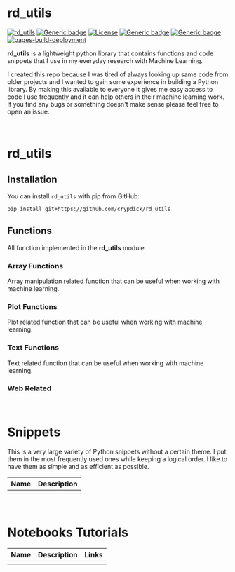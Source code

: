 # rd_utils

[![rd_utils](https://circleci.com/gh/crypdick/rd_utils.svg?style=shield)](https://app.circleci.com/pipelines/github/crypdick/rd_utils)
[![Generic badge](https://img.shields.io/badge/Working-Progress-red.svg)]()
[![License](https://img.shields.io/badge/License-Apache%202.0-blue.svg)](https://opensource.org/licenses/Apache-2.0)
[![Generic badge](https://img.shields.io/badge/Updated-July_2021-yellow.svg)]()
[![Generic badge](https://img.shields.io/badge/Website-Online-green.svg)](https://crypdick.github.io/rd_utils/)
[![pages-build-deployment](https://github.com/crypdick/rd_utils/actions/workflows/pages/pages-build-deployment/badge.svg)](https://github.com/crypdick/rd_utils/actions/workflows/pages/pages-build-deployment)





**rd_utils** is a lightweight python library that contains functions and code snippets that 
I use in my everyday research with Machine Learning.

I created this repo because I was tired of always looking up same code from older projects and I wanted to gain some experience in building a Python library. 
By making this available to everyone it gives me easy access to code I use frequently and it can help others in their machine learning work. 
If you find any bugs or something doesn't make sense please feel free to open an issue.


<br/>

# rd_utils

## Installation

You can install `rd_utils` with pip from GitHub:

```bash
pip install git+https://github.com/crypdick/rd_utils
```


## Functions

All function implemented in the **rd_utils** module.

### Array Functions

Array manipulation related function that can be useful when working with machine learning.


### Plot Functions

Plot related function that can be useful when working with machine learning.


### Text Functions

Text related function that can be useful when working with machine learning.



### Web Related


<br>

# Snippets

This is a very large variety of Python snippets without a certain theme. I put them in the most frequently used ones while keeping a logical order.
I like to have them as simple and as efficient as possible.

| Name | Description |
|:-|:-|
|  | |

<br>


# Notebooks Tutorials


| Name 	| Description 	| Links 	|
|:- |:- |:- |
| | | |
